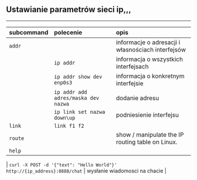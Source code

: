 Ustawianie parametrów sieci ip,,,
------------------------------
-------------------------
| subcommand    |  polecenie   | opis  |
| ------------- |:-------------| :---------------| 
|   ``addr``    |                               | informacje o adresacji i własnościach interfejsów |
|               |   ``ip addr``                 | informacja o wszystkich interfejsach              |
|               |   ``ip addr show dev enp0s3`` | informacja o konkretnym interfejsie               |
|                | `` ip addr add adres/maska dev nazwa `` | dodanie adresu  |
|                | ``ip link set nazwa down\up`` | podniesienie interfejsu |
|   ``link``    |   ``link f1 f2``               |  |
|   ``route``   |  | show / manipulate the IP routing table on Linux. |
|   ``help``    |  | |

| `curl -X POST -d '{"text": "Hello World"}' http://{ip_address}:8888/chat` | wysłanie wiadomosci na chacie | 
